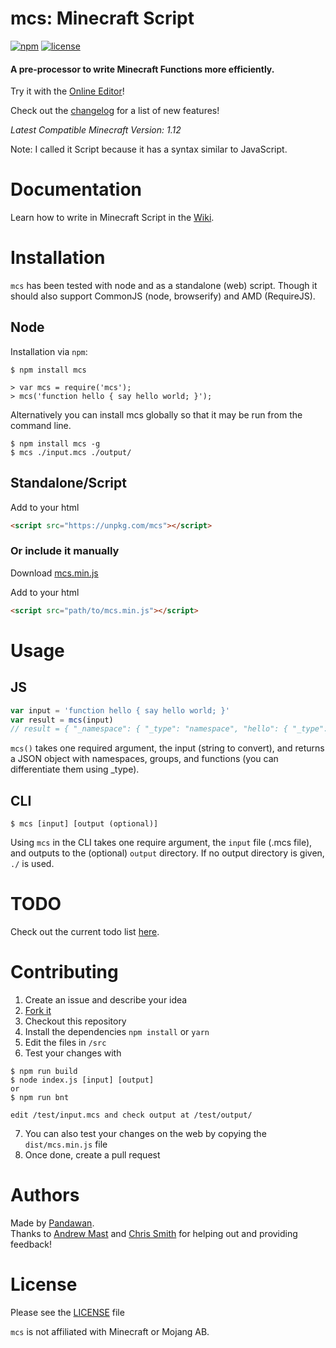 # mcs: Minecraft Script

[![npm](https://img.shields.io/npm/v/mcs.svg?style=flat-square)](https://www.npmjs.com/package/mcs)
[![license](https://img.shields.io/github/license/pandawanfr/mcs.svg?style=flat-square)](https://github.com/pandawanfr/mcs)

#### A pre-processor to write Minecraft Functions more efficiently.

Try it with the [Online Editor](https://pandawanfr.github.io/MCSEditor/)!

Check out the [changelog](https://github.com/PandawanFr/mcs/blob/master/Changelog.md) for a list of new features!

*Latest Compatible Minecraft Version: 1.12*

Note: I called it Script because it has a syntax similar to JavaScript.

# Documentation
Learn how to write in Minecraft Script in the [Wiki](https://github.com/PandawanFr/mcs/wiki).

# Installation
`mcs` has been tested with node and as a standalone (web) script. Though it should also support CommonJS (node, browserify) and AMD (RequireJS).

## Node
Installation via `npm`:

```shell
$ npm install mcs

> var mcs = require('mcs');
> mcs('function hello { say hello world; }');
```
Alternatively you can install mcs globally so that it may be run from the command line.

```shell
$ npm install mcs -g
$ mcs ./input.mcs ./output/
```

## Standalone/Script

Add to your html

```html
<script src="https://unpkg.com/mcs"></script>
```

### Or include it manually

Download [mcs.min.js](https://github.com/PandawanFr/mcs/blob/master/dist/mcs.min.js)

Add to your html

```html
<script src="path/to/mcs.min.js"></script>
```

# Usage

## JS
```javascript
var input = 'function hello { say hello world; }'
var result = mcs(input)
// result = { "_namespace": { "_type": "namespace", "hello": { "_type": "function", "value": "say hello world\n" } } }
```
`mcs()` takes one required argument, the input (string to convert), and returns a JSON object with namespaces, groups, and functions (you can differentiate them using _type).

## CLI
```shell
$ mcs [input] [output (optional)]
```
Using `mcs` in the CLI takes one require argument, the `input` file (.mcs file), and outputs to the (optional) `output` directory. If no output directory is given, `./` is used.

# TODO
Check out the current todo list [here](https://github.com/PandawanFr/mcs/blob/master/Todo.md).

# Contributing
1. Create an issue and describe your idea
2. [Fork it](https://github.com/PandawanFr/mcs/fork)
3. Checkout this repository
4. Install the dependencies `npm install` or `yarn`
5. Edit the files in `/src`
6. Test your changes with
```shell
$ npm run build
$ node index.js [input] [output]
or
$ npm run bnt

edit /test/input.mcs and check output at /test/output/
```
7. You can also test your changes on the web by copying the `dist/mcs.min.js` file
8. Once done, create a pull request

# Authors
Made by [Pandawan](http://twitter.com/PandawanYT).  
Thanks to [Andrew Mast](https://github.com/AndrewMast) and [Chris Smith](https://github.com/chris13524) for helping out and providing feedback!

# License
Please see the [LICENSE](https://github.com/PandawanFr/mcs/blob/master/LICENSE) file

`mcs` is not affiliated with Minecraft or Mojang AB.
